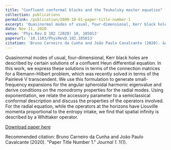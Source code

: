 ```yaml
---
title: "Confluent conformal blocks and the Teukolsky master equation"
collection: publications
permalink: /publication/2009-10-01-paper-title-number-1
excerpt: 'Quasinormal modes of usual, four-dimensional, Kerr black holes are described by certain solutions of a confluent Heun differential equation. In this work, we express these solutions in terms of the connection matrices for a Riemann-Hilbert problem, which was recently solved in terms of the Painlevé V transcendent. We use this formulation to generate small-frequency expansions for the angular spheroidal harmonic eigenvalue and derive conditions on the monodromy properties for the radial modes. Using exponentiation, we relate the accessory parameter to a semiclassical conformal description and discuss the properties of the operators involved. For the radial equation, while the operators at the horizons have Liouville momenta proportional to the entropy intake, we find that spatial infinity is described by a Whittaker operator.'
date: Nov 11, 2020
venue: 'Phys.Rev.D 102 (2020) 10, 105013'
paperurl: '10.1103/PhysRevD.102.105013'
citation: 'Bruno Carneiro da Cunha and João Paulo Cavalcante (2020). &quot;Paper Title Number 1.&quot; <i>Journal 1</i>. 1(1).'
---
```

Quasinormal modes of usual, four-dimensional, Kerr black holes are described by certain solutions of a confluent Heun differential equation. In this work, we express these solutions in terms of the connection matrices for a Riemann-Hilbert problem, which was recently solved in terms of the Painlevé V transcendent. We use this formulation to generate small-frequency expansions for the angular spheroidal harmonic eigenvalue and derive conditions on the monodromy properties for the radial modes. Using exponentiation, we relate the accessory parameter to a semiclassical conformal description and discuss the properties of the operators involved. For the radial equation, while the operators at the horizons have Liouville momenta proportional to the entropy intake, we find that spatial infinity is described by a Whittaker operator.

[Download paper here](https://journals.aps.org/prd/abstract/10.1103/PhysRevD.102.105013)

Recommended citation: Bruno Carneiro da Cunha and João Paulo Cavalcante (2020). "Paper Title Number 1." <i>Journal 1</i>. 1(1).
